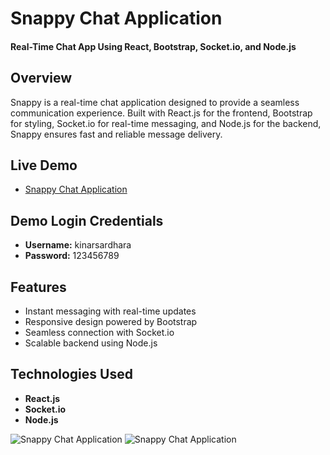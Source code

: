 # Snappy Chat Application

#### Real-Time Chat App Using React, Bootstrap, Socket.io, and Node.js

## Overview
Snappy is a real-time chat application designed to provide a seamless communication experience. Built with React.js for the frontend, Bootstrap for styling, Socket.io for real-time messaging, and Node.js for the backend, Snappy ensures fast and reliable message delivery.

## Live Demo
- [Snappy Chat Application](https://snappychaat.netlify.app)

## Demo Login Credentials
- **Username:** kinarsardhara
- **Password:** 123456789

## Features
- Instant messaging with real-time updates
- Responsive design powered by Bootstrap
- Seamless connection with Socket.io
- Scalable backend using Node.js

## Technologies Used
- **React.js**
- **Socket.io**
- **Node.js**

![Snappy Chat Application](https://res.cloudinary.com/dnhf2dbis/image/upload/v1729425631/Screenshot_2024-10-21_172906_xzaidn.png)
![Snappy Chat Application](https://res.cloudinary.com/dnhf2dbis/image/upload/v1729425632/Screenshot_2024-10-21_172843_js1ecw.png)

